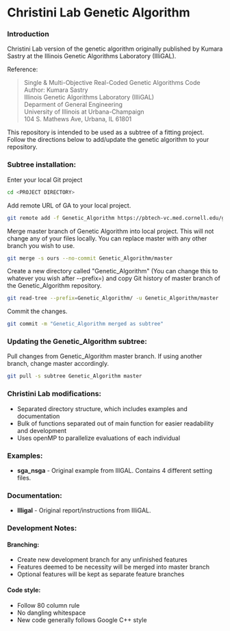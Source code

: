 # Christini Lab Genetic Algorithm


### Introduction
Christini Lab version of the genetic algorithm originally published by
Kumara Sastry at the Illinois Genetic Algorithms Laboratory (IlliGAL).

Reference:  
> Single & Multi-Objective Real-Coded Genetic Algorithms Code  
> Author: Kumara Sastry  
> Illinois Genetic Algorithms Laboratory (IlliGAL)  
> Deparment of General Engineering  
> University of Illinois at Urbana-Champaign  
> 104 S. Mathews Ave, Urbana, IL 61801  

This repository is intended to be used as a subtree of a fitting project. Follow
the directions below to add/update the genetic algorithm to your repository.


### Subtree installation:  

Enter your local Git project
```sh
cd <PROJECT DIRECTORY>
```

Add remote URL of GA to your local project.
```sh
git remote add -f Genetic_Algorithm https://pbtech-vc.med.cornell.edu/git/christini-lab/Genetic_Algorithm.git
```

Merge master branch of Genetic Algorithm into local project. This will not
change any of your files locally. You can replace master with any other
branch you wish to use.
```sh
git merge -s ours --no-commit Genetic_Algorithm/master
```

Create a new directory called "Genetic_Algorithm" (You can change this to
whatever you wish after --prefix=) and copy Git history of master branch of
the Genetic_Algorithm repository.
```sh
git read-tree --prefix=Genetic_Algorithm/ -u Genetic_Algorithm/master
```

Commit the changes.
```sh
git commit -m "Genetic_Algorithm merged as subtree"
```


### Updating the Genetic_Algorithm subtree:
Pull changes from Genetic_Algorithm master branch. If using another branch,
change master accordingly.
```sh
git pull -s subtree Genetic_Algorithm master
```


### Christini Lab modifications:  
 * Separated directory structure, which includes examples and documentation
 * Bulk of functions separated out of main function for easier readability and
   development
 * Uses openMP to parallelize evaluations of each individual


### Examples:  
 * **sga_nsga** - Original example from IllGAL. Contains 4 different setting files.


### Documentation:  
 * **Illigal** - Original report/instructions from IlliGAL.


### Development Notes:  

#### Branching:  
 * Create new development branch for any unfinished features  
 * Features deemed to be necessity will be merged into master branch  
 * Optional features will be kept as separate feature branches  

#### Code style:  
 * Follow 80 column rule  
 * No dangling whitespace  
 * New code generally follows Google C++ style  
